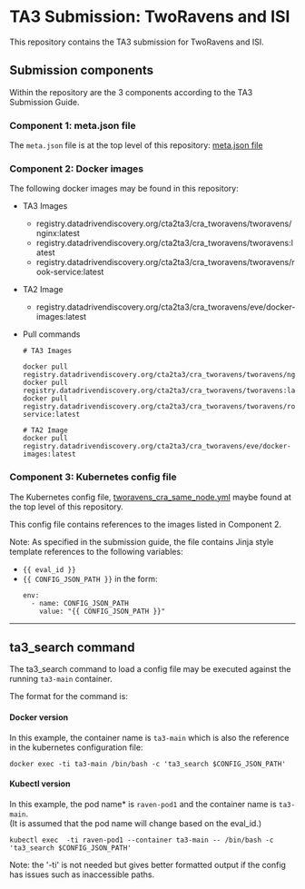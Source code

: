 # TA3 Submission: TwoRavens and ISI

This repository contains the TA3 submission for TwoRavens and ISI.

## Submission components

Within the repository are the 3 components according to the TA3 Submission Guide.

### Component 1: meta.json file

The `meta.json` file is at the top level of this repository: [meta.json file](https://gitlab.datadrivendiscovery.org/cTA2TA3/CRA_TwoRavens/blob/master/meta.json)


### Component 2: Docker images

The following docker images may be found in this repository:

- TA3 Images

  - registry.datadrivendiscovery.org/cta2ta3/cra_tworavens/tworavens/nginx:latest
  - registry.datadrivendiscovery.org/cta2ta3/cra_tworavens/tworavens:latest
  - registry.datadrivendiscovery.org/cta2ta3/cra_tworavens/tworavens/rook-service:latest

- TA2 Image

  - registry.datadrivendiscovery.org/cta2ta3/cra_tworavens/eve/docker-images:latest

- Pull commands

    ```
    # TA3 Images
    
    docker pull registry.datadrivendiscovery.org/cta2ta3/cra_tworavens/tworavens/nginx:latest
    docker pull registry.datadrivendiscovery.org/cta2ta3/cra_tworavens/tworavens:latest
    docker pull registry.datadrivendiscovery.org/cta2ta3/cra_tworavens/tworavens/rook-service:latest

    # TA2 Image
    docker pull registry.datadrivendiscovery.org/cta2ta3/cra_tworavens/eve/docker-images:latest
    ```

### Component 3: Kubernetes config file

The Kubernetes config file, [tworavens_cra_same_node.yml](https://gitlab.datadrivendiscovery.org/cTA2TA3/CRA_TwoRavens/blob/master/tworavens_cra_same_node.yml) maybe found at the top level of this repository.

This config file contains references to the images listed in Component 2.

Note: As specified in the submission guide, the file contains Jinja style template references to the following variables:
  - `{{ eval_id }}`
  - `{{ CONFIG_JSON_PATH }}` in the form:
      ```
      env:
        - name: CONFIG_JSON_PATH
          value: "{{ CONFIG_JSON_PATH }}"
      ```

---

## ta3_search command

The ta3_search command to load a config file may be executed against the running `ta3-main` container.

The format for the command is:

#### Docker version

In this example, the container name is `ta3-main` which is also the reference in the kubernetes configuration file:

```
docker exec -ti ta3-main /bin/bash -c 'ta3_search $CONFIG_JSON_PATH'
```

#### Kubectl version

In this example, the pod name* is `raven-pod1` and the container name is `ta3-main`.  
(It is assumed that the pod name will change based on the eval_id.)

```
kubectl exec  -ti raven-pod1 --container ta3-main -- /bin/bash -c 'ta3_search $CONFIG_JSON_PATH'
```

Note: the '-ti' is not needed but gives better formatted output if the config has issues such as inaccessible paths.